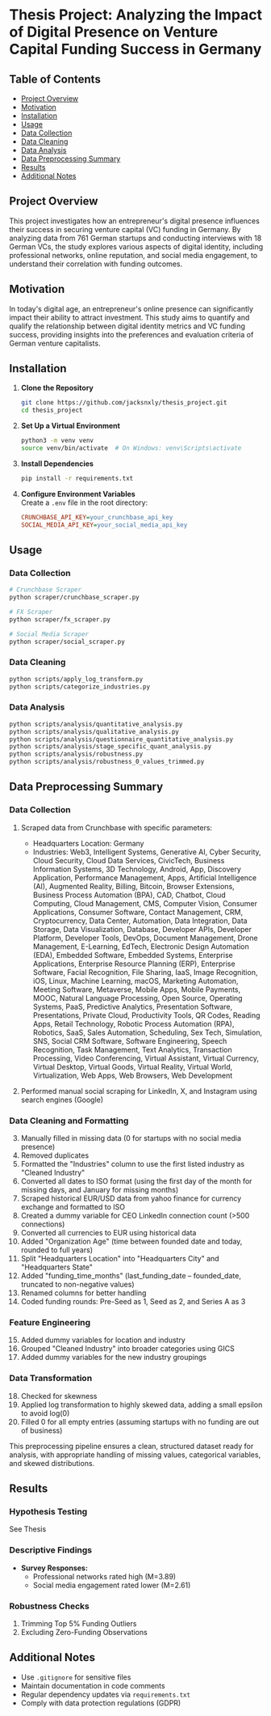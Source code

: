 # Thesis Project: Analyzing the Impact of Digital Presence on Venture Capital Funding Success in Germany

## Table of Contents

- [Project Overview](#project-overview)
- [Motivation](#motivation)
- [Installation](#installation)
- [Usage](#usage)
- [Data Collection](#data-collection)
- [Data Cleaning](#data-cleaning)
- [Data Analysis](#data-analysis)
- [Data Preprocessing Summary](#data-preprocessing-summary)
- [Results](#results)
- [Additional Notes](#additional-notes)

## Project Overview

This project investigates how an entrepreneur's digital presence influences their success in securing venture capital (VC) funding in Germany. By analyzing data from 761 German startups and conducting interviews with 18 German VCs, the study explores various aspects of digital identity, including professional networks, online reputation, and social media engagement, to understand their correlation with funding outcomes.

## Motivation

In today's digital age, an entrepreneur's online presence can significantly impact their ability to attract investment. This study aims to quantify and qualify the relationship between digital identity metrics and VC funding success, providing insights into the preferences and evaluation criteria of German venture capitalists.

## Installation

1. **Clone the Repository**

   ```bash
   git clone https://github.com/jacksnxly/thesis_project.git
   cd thesis_project
   ```

2. **Set Up a Virtual Environment**

   ```bash
   python3 -m venv venv
   source venv/bin/activate  # On Windows: venv\Scripts\activate
   ```

3. **Install Dependencies**

   ```bash
   pip install -r requirements.txt
   ```

4. **Configure Environment Variables**  
   Create a `.env` file in the root directory:
   ```ini
   CRUNCHBASE_API_KEY=your_crunchbase_api_key
   SOCIAL_MEDIA_API_KEY=your_social_media_api_key
   ```

## Usage

### Data Collection

```bash
# Crunchbase Scraper
python scraper/crunchbase_scraper.py

# FX Scraper
python scraper/fx_scraper.py

# Social Media Scraper
python scraper/social_scraper.py
```

### Data Cleaning

```bash
python scripts/apply_log_transform.py
python scripts/categorize_industries.py
```

### Data Analysis

```bash
python scripts/analysis/quantitative_analysis.py
python scripts/analysis/qualitative_analysis.py
python scripts/analysis/questionnaire_quantitative_analysis.py
python scripts/analysis/stage_specific_quant_analysis.py
python scripts/analysis/robustness.py
python scripts/analysis/robustness_0_values_trimmed.py
```

## Data Preprocessing Summary

### Data Collection

1. Scraped data from Crunchbase with specific parameters:

   - Headquarters Location: Germany
   - Industries: Web3, Intelligent Systems, Generative AI, Cyber Security, Cloud Security, Cloud Data Services, CivicTech, Business Information Systems, 3D Technology, Android, App, Discovery Application, Performance Management, Apps, Artificial Intelligence (AI), Augmented Reality, Billing, Bitcoin, Browser Extensions, Business Process Automation (BPA), CAD, Chatbot, Cloud Computing, Cloud Management, CMS, Computer Vision, Consumer Applications, Consumer Software, Contact Management, CRM, Cryptocurrency, Data Center, Automation, Data Integration, Data Storage, Data Visualization, Database, Developer APIs, Developer Platform, Developer Tools, DevOps, Document Management, Drone Management, E-Learning, EdTech, Electronic Design Automation (EDA), Embedded Software, Embedded Systems, Enterprise Applications, Enterprise Resource Planning (ERP), Enterprise Software, Facial Recognition, File Sharing, IaaS, Image Recognition, iOS, Linux, Machine Learning, macOS, Marketing Automation, Meeting Software, Metaverse, Mobile Apps, Mobile Payments, MOOC, Natural Language Processing, Open Source, Operating Systems, PaaS, Predictive Analytics, Presentation Software, Presentations, Private Cloud, Productivity Tools, QR Codes, Reading Apps, Retail Technology, Robotic Process Automation (RPA), Robotics, SaaS, Sales Automation, Scheduling, Sex Tech, Simulation, SNS, Social CRM Software, Software Engineering, Speech Recognition, Task Management, Text Analytics, Transaction Processing, Video Conferencing, Virtual Assistant, Virtual Currency, Virtual Desktop, Virtual Goods, Virtual Reality, Virtual World, Virtualization, Web Apps, Web Browsers, Web Development

2. Performed manual social scraping for LinkedIn, X, and Instagram using search engines (Google)

### Data Cleaning and Formatting

3. Manually filled in missing data (0 for startups with no social media presence)
4. Removed duplicates
5. Formatted the "Industries" column to use the first listed industry as "Cleaned Industry"
6. Converted all dates to ISO format (using the first day of the month for missing days, and January for missing months)
7. Scraped historical EUR/USD data from yahoo finance for currency exchange and formatted to ISO
8. Created a dummy variable for CEO LinkedIn connection count (>500 connections)
9. Converted all currencies to EUR using historical data
10. Added "Organization Age" (time between founded date and today, rounded to full years)
11. Split "Headquarters Location" into "Headquarters City" and "Headquarters State"
12. Added "funding_time_months" (last_funding_date – founded_date, truncated to non-negative values)
13. Renamed columns for better handling
14. Coded funding rounds: Pre-Seed as 1, Seed as 2, and Series A as 3

### Feature Engineering

15. Added dummy variables for location and industry
16. Grouped "Cleaned Industry" into broader categories using GICS
17. Added dummy variables for the new industry groupings

### Data Transformation

18. Checked for skewness
19. Applied log transformation to highly skewed data, adding a small epsilon to avoid log(0)
20. Filled 0 for all empty entries (assuming startups with no funding are out of business)

This preprocessing pipeline ensures a clean, structured dataset ready for analysis, with appropriate handling of missing values, categorical variables, and skewed distributions.

## Results

### Hypothesis Testing

See Thesis

### Descriptive Findings

- **Survey Responses:**
  - Professional networks rated high (M=3.89)
  - Social media engagement rated lower (M=2.61)

### Robustness Checks

1. Trimming Top 5% Funding Outliers
2. Excluding Zero-Funding Observations

## Additional Notes

- Use `.gitignore` for sensitive files
- Maintain documentation in code comments
- Regular dependency updates via `requirements.txt`
- Comply with data protection regulations (GDPR)
